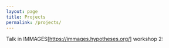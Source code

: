 ```yaml
---
layout: page
title: Projects
permalink: /projects/
---
```


Talk in IMMAGES[https://immages.hypotheses.org/] workshop 2: 

